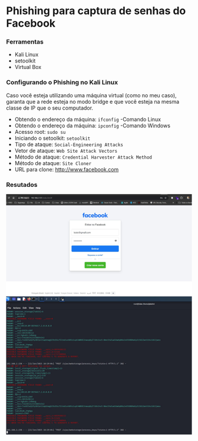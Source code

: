 # Phishing para captura de senhas do Facebook

### Ferramentas

- Kali Linux
- setoolkit
- Virtual Box

### Configurando o Phishing no Kali Linux
Caso você esteja utilizando uma máquina virtual (como no meu caso), garanta que a rede esteja no modo bridge e que você esteja na mesma classe de IP que o seu computador. 
- Obtendo o endereço da máquina: ``` ifconfig ``` -Comando Linux
- Obtendo o endereço da máquina: ``` ipconfig ``` -Comando Windows
- Acesso root: ``` sudo su ```
- Iniciando o setoolkit: ``` setoolkit ```
- Tipo de ataque: ``` Social-Engineering Attacks ```
- Vetor de ataque: ``` Web Site Attack Vectors ```
- Método de ataque: ```Credential Harvester Attack Method ```
- Método de ataque: ``` Site Cloner ```
- URL para clone: http://www.facebook.com

### Resutados

![Alt text](./facebook.jpeg "Página de phishing do Facebook")
![Alt text](./kali.jpeg "Imagem do servdior rodando")
